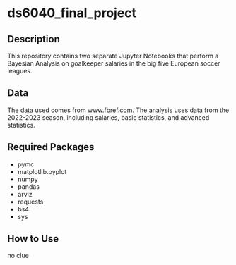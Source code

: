 # ds6040_final_project

## Description
This repository contains two separate Jupyter Notebooks that perform a Bayesian Analysis on goalkeeper salaries in the big five European soccer leagues. 

## Data 
The data used comes from www.fbref.com. The analysis uses data from the 2022-2023 season, including salaries, basic statistics, and advanced statistics.

## Required Packages
- pymc
- matplotlib.pyplot
- numpy
- pandas
- arviz
- requests
- bs4
- sys

## How to Use
no clue
